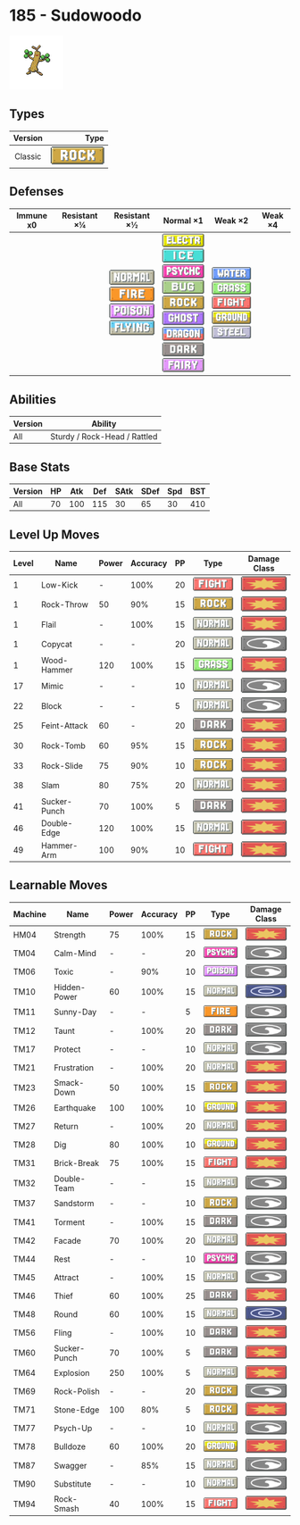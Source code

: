 # 185 - Sudowoodo

![sudowoodo](../img/pokemon/185.png)

## Types

| Version | Type                           |
| :-----: | -----------------------------: |
| Classic | ![rock](../img/types/rock.png) |

## Defenses

| Immune x0 | Resistant ×¼ | Resistant ×½                                                                                                                                        | Normal ×1                                                                                                                                                                                                                                                                                                                                | Weak ×2                                                                                                                                                                                      | Weak ×4 |
| --------- | ------------ | --------------------------------------------------------------------------------------------------------------------------------------------------- | ---------------------------------------------------------------------------------------------------------------------------------------------------------------------------------------------------------------------------------------------------------------------------------------------------------------------------------------- | -------------------------------------------------------------------------------------------------------------------------------------------------------------------------------------------- | ------- |
|           |              | ![normal](../img/types/normal.png)<br/>![fire](../img/types/fire.png)<br/>![poison](../img/types/poison.png)<br/>![flying](../img/types/flying.png) | ![electric](../img/types/electric.png)<br/>![ice](../img/types/ice.png)<br/>![psychic](../img/types/psychic.png)<br/>![bug](../img/types/bug.png)<br/>![rock](../img/types/rock.png)<br/>![ghost](../img/types/ghost.png)<br/>![dragon](../img/types/dragon.png)<br/>![dark](../img/types/dark.png)<br/>![fairy](../img/types/fairy.png) | ![water](../img/types/water.png)<br/>![grass](../img/types/grass.png)<br/>![fighting](../img/types/fighting.png)<br/>![ground](../img/types/ground.png)<br/>![steel](../img/types/steel.png) |         |

## Abilities

| Version | Ability                      |
| ------- | ---------------------------- |
| All     | Sturdy / Rock-Head / Rattled |

## Base Stats

| Version | HP | Atk | Def | SAtk | SDef | Spd | BST |
| ------- | -- | --- | --- | ---- | ---- | --- | --- |
| All     | 70 | 100 | 115 | 30   | 65   | 30  | 410 |

## Level Up Moves

| Level | Name         | Power | Accuracy | PP | Type                                   | Damage Class                           |
| ----- | ------------ | ----- | -------- | -- | -------------------------------------- | -------------------------------------- |
| 1     | Low-Kick     | -     | 100%     | 20 | ![fighting](../img/types/fighting.png) | ![physical](../img/types/physical.png) |
| 1     | Rock-Throw   | 50    | 90%      | 15 | ![rock](../img/types/rock.png)         | ![physical](../img/types/physical.png) |
| 1     | Flail        | -     | 100%     | 15 | ![normal](../img/types/normal.png)     | ![physical](../img/types/physical.png) |
| 1     | Copycat      | -     | -        | 20 | ![normal](../img/types/normal.png)     | ![status](../img/types/status.png)     |
| 1     | Wood-Hammer  | 120   | 100%     | 15 | ![grass](../img/types/grass.png)       | ![physical](../img/types/physical.png) |
| 17    | Mimic        | -     | -        | 10 | ![normal](../img/types/normal.png)     | ![status](../img/types/status.png)     |
| 22    | Block        | -     | -        | 5  | ![normal](../img/types/normal.png)     | ![status](../img/types/status.png)     |
| 25    | Feint-Attack | 60    | -        | 20 | ![dark](../img/types/dark.png)         | ![physical](../img/types/physical.png) |
| 30    | Rock-Tomb    | 60    | 95%      | 15 | ![rock](../img/types/rock.png)         | ![physical](../img/types/physical.png) |
| 33    | Rock-Slide   | 75    | 90%      | 10 | ![rock](../img/types/rock.png)         | ![physical](../img/types/physical.png) |
| 38    | Slam         | 80    | 75%      | 20 | ![normal](../img/types/normal.png)     | ![physical](../img/types/physical.png) |
| 41    | Sucker-Punch | 70    | 100%     | 5  | ![dark](../img/types/dark.png)         | ![physical](../img/types/physical.png) |
| 46    | Double-Edge  | 120   | 100%     | 15 | ![normal](../img/types/normal.png)     | ![physical](../img/types/physical.png) |
| 49    | Hammer-Arm   | 100   | 90%      | 10 | ![fighting](../img/types/fighting.png) | ![physical](../img/types/physical.png) |

## Learnable Moves

| Machine | Name         | Power | Accuracy | PP | Type                                   | Damage Class                           |
| ------- | ------------ | ----- | -------- | -- | -------------------------------------- | -------------------------------------- |
| HM04    | Strength     | 75    | 100%     | 15 | ![rock](../img/types/rock.png)         | ![physical](../img/types/physical.png) |
| TM04    | Calm-Mind    | -     | -        | 20 | ![psychic](../img/types/psychic.png)   | ![status](../img/types/status.png)     |
| TM06    | Toxic        | -     | 90%      | 10 | ![poison](../img/types/poison.png)     | ![status](../img/types/status.png)     |
| TM10    | Hidden-Power | 60    | 100%     | 15 | ![normal](../img/types/normal.png)     | ![special](../img/types/special.png)   |
| TM11    | Sunny-Day    | -     | -        | 5  | ![fire](../img/types/fire.png)         | ![status](../img/types/status.png)     |
| TM12    | Taunt        | -     | 100%     | 20 | ![dark](../img/types/dark.png)         | ![status](../img/types/status.png)     |
| TM17    | Protect      | -     | -        | 10 | ![normal](../img/types/normal.png)     | ![status](../img/types/status.png)     |
| TM21    | Frustration  | -     | 100%     | 20 | ![normal](../img/types/normal.png)     | ![physical](../img/types/physical.png) |
| TM23    | Smack-Down   | 50    | 100%     | 15 | ![rock](../img/types/rock.png)         | ![physical](../img/types/physical.png) |
| TM26    | Earthquake   | 100   | 100%     | 10 | ![ground](../img/types/ground.png)     | ![physical](../img/types/physical.png) |
| TM27    | Return       | -     | 100%     | 20 | ![normal](../img/types/normal.png)     | ![physical](../img/types/physical.png) |
| TM28    | Dig          | 80    | 100%     | 10 | ![ground](../img/types/ground.png)     | ![physical](../img/types/physical.png) |
| TM31    | Brick-Break  | 75    | 100%     | 15 | ![fighting](../img/types/fighting.png) | ![physical](../img/types/physical.png) |
| TM32    | Double-Team  | -     | -        | 15 | ![normal](../img/types/normal.png)     | ![status](../img/types/status.png)     |
| TM37    | Sandstorm    | -     | -        | 10 | ![rock](../img/types/rock.png)         | ![status](../img/types/status.png)     |
| TM41    | Torment      | -     | 100%     | 15 | ![dark](../img/types/dark.png)         | ![status](../img/types/status.png)     |
| TM42    | Facade       | 70    | 100%     | 20 | ![normal](../img/types/normal.png)     | ![physical](../img/types/physical.png) |
| TM44    | Rest         | -     | -        | 10 | ![psychic](../img/types/psychic.png)   | ![status](../img/types/status.png)     |
| TM45    | Attract      | -     | 100%     | 15 | ![normal](../img/types/normal.png)     | ![status](../img/types/status.png)     |
| TM46    | Thief        | 60    | 100%     | 25 | ![dark](../img/types/dark.png)         | ![physical](../img/types/physical.png) |
| TM48    | Round        | 60    | 100%     | 15 | ![normal](../img/types/normal.png)     | ![special](../img/types/special.png)   |
| TM56    | Fling        | -     | 100%     | 10 | ![dark](../img/types/dark.png)         | ![physical](../img/types/physical.png) |
| TM60    | Sucker-Punch | 70    | 100%     | 5  | ![dark](../img/types/dark.png)         | ![physical](../img/types/physical.png) |
| TM64    | Explosion    | 250   | 100%     | 5  | ![normal](../img/types/normal.png)     | ![physical](../img/types/physical.png) |
| TM69    | Rock-Polish  | -     | -        | 20 | ![rock](../img/types/rock.png)         | ![status](../img/types/status.png)     |
| TM71    | Stone-Edge   | 100   | 80%      | 5  | ![rock](../img/types/rock.png)         | ![physical](../img/types/physical.png) |
| TM77    | Psych-Up     | -     | -        | 10 | ![normal](../img/types/normal.png)     | ![status](../img/types/status.png)     |
| TM78    | Bulldoze     | 60    | 100%     | 20 | ![ground](../img/types/ground.png)     | ![physical](../img/types/physical.png) |
| TM87    | Swagger      | -     | 85%      | 15 | ![normal](../img/types/normal.png)     | ![status](../img/types/status.png)     |
| TM90    | Substitute   | -     | -        | 10 | ![normal](../img/types/normal.png)     | ![status](../img/types/status.png)     |
| TM94    | Rock-Smash   | 40    | 100%     | 15 | ![fighting](../img/types/fighting.png) | ![physical](../img/types/physical.png) |